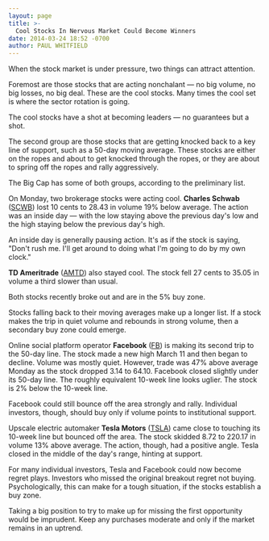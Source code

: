 ```yaml
---
layout: page
title: >-
  Cool Stocks In Nervous Market Could Become Winners
date: 2014-03-24 18:52 -0700
author: PAUL WHITFIELD
---
```





When the stock market is under pressure, two things can attract attention.


Foremost are those stocks that are acting nonchalant — no big volume, no big losses, no big deal. These are the cool stocks. Many times the cool set is where the sector rotation is going.


The cool stocks have a shot at becoming leaders — no guarantees but a shot.


The second group are those stocks that are getting knocked back to a key line of support, such as a 50-day moving average. These stocks are either on the ropes and about to get knocked through the ropes, or they are about to spring off the ropes and rally aggressively.


The Big Cap has some of both groups, according to the preliminary list.


On Monday, two brokerage stocks were acting cool. **Charles Schwab** ([SCWB](https://research.investors.com/quote.aspx?symbol=SCWB)) lost 10 cents to 28.43 in volume 19% below average. The action was an inside day — with the low staying above the previous day's low and the high staying below the previous day's high.


An inside day is generally pausing action. It's as if the stock is saying, "Don't rush me. I'll get around to doing what I'm going to do by my own clock."


**TD Ameritrade** ([AMTD](https://research.investors.com/quote.aspx?symbol=AMTD)) also stayed cool. The stock fell 27 cents to 35.05 in volume a third slower than usual.


Both stocks recently broke out and are in the 5% buy zone.


Stocks falling back to their moving averages make up a longer list. If a stock makes the trip in quiet volume and rebounds in strong volume, then a secondary buy zone could emerge.


Online social platform operator **Facebook** ([FB](https://research.investors.com/quote.aspx?symbol=FB)) is making its second trip to the 50-day line. The stock made a new high March 11 and then began to decline. Volume was mostly quiet. However, trade was 47% above average Monday as the stock dropped 3.14 to 64.10. Facebook closed slightly under its 50-day line. The roughly equivalent 10-week line looks uglier. The stock is 2% below the 10-week line.


Facebook could still bounce off the area strongly and rally. Individual investors, though, should buy only if volume points to institutional support.


Upscale electric automaker **Tesla Motors** ([TSLA](https://research.investors.com/quote.aspx?symbol=TSLA)) came close to touching its 10-week line but bounced off the area. The stock skidded 8.72 to 220.17 in volume 13% above average. The action, though, had a positive angle. Tesla closed in the middle of the day's range, hinting at support.


For many individual investors, Tesla and Facebook could now become regret plays. Investors who missed the original breakout regret not buying. Psychologically, this can make for a tough situation, if the stocks establish a buy zone.


Taking a big position to try to make up for missing the first opportunity would be imprudent. Keep any purchases moderate and only if the market remains in an uptrend.




